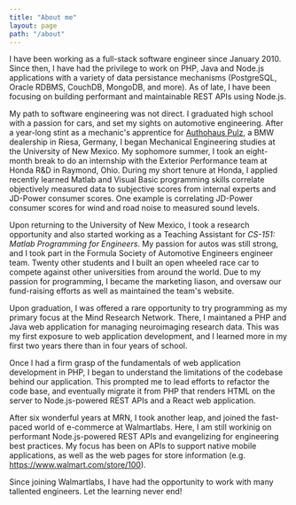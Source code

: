 ```yaml
---
title: "About me"
layout: page
path: "/about"
---
```


I have been working as a full-stack software engineer since January 2010.
Since then, I have had the privilege to work on PHP, Java and Node.js applications with a variety of data persistance mechanisms (PostgreSQL, Oracle RDBMS, CouchDB, MongoDB, and more).
As of late, I have been focusing on building performant and maintainable REST APIs using Node.js.

My path to software engineering was not direct.
I graduated high school with a passion for cars, and set my sights on automotive engineering.
After a year-long stint as a mechanic's apprentice for [Authohaus Pulz](http://bmw-partner.bmw.de/autohaus-pulz-riesa/de_DE/uebersicht.html), a BMW dealership in Riesa, Germany, I began Mechanical Engineering studies at the University of New Mexico.
My sophomore summer, I took an eight-month break to do an internship with the Exterior Performance team at Honda R&D in Raymond, Ohio.
During my short tenure at Honda, I applied recently learned Matlab and Visual Basic programming skills correlate objectively measured data to subjective scores from internal experts and
JD-Power consumer scores. One example is correlating JD-Power consumer scores for wind and road noise to measured sound levels.

Upon returning to the University of New Mexico, I took a research opportunity and also started working as a Teaching Assistant for *CS-151: Matlab Programming for Engineers*.
My passion for autos was still strong, and I took part in the Formula Society of Automotive Engineers engineer team. Twenty other students and I built an open wheeled race car to compete
against other universities from around the world.
Due to my passion for programming, I became the marketing liason, and oversaw our fund-raising efforts as well as maintained the team's website.

Upon graduation, I was offered a rare opportunity to try programming as my primary focus at the Mind Research Network.
There, I maintaned a PHP and Java web application for managing neuroimaging research data.
This was my first exposure to web application development, and I learned more in my first two years there than in four years of school.

Once I had a firm grasp of the fundamentals of web application development in PHP, I began to understand the limitations of the codebase behind our application.
This prompted me to lead efforts to refactor the code base, and eventually migrate it from PHP that renders HTML on the server to Node.js-powered REST APIs and a React web application.

After six wonderful years at MRN, I took another leap, and joined the fast-paced world of e-commerce at Walmartlabs.
Here, I am still workinig on performant Node.js-powered REST APIs and evangelizing for engineering best practices.
My focus has been on APIs to support native mobile applications, as well as the web pages for store information (e.g. https://www.walmart.com/store/100).

Since joining Walmartlabs, I have had the opportunity to work with many tallented engineers.
Let the learning never end!





